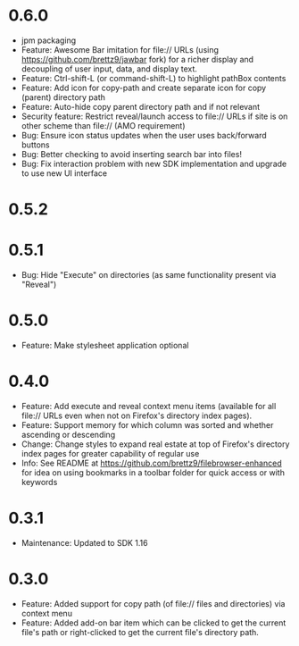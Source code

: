 # 0.6.0
- jpm packaging
- Feature: Awesome Bar imitation for file:// URLs (using https://github.com/brettz9/jawbar fork) for a richer display and decoupling of user input, data, and display text.
- Feature: Ctrl-shift-L (or command-shift-L) to highlight pathBox contents
- Feature: Add icon for copy-path and create separate icon for copy (parent) directory path
- Feature: Auto-hide copy parent directory path and if not relevant
- Security feature: Restrict reveal/launch access to file:// URLs if site is on other scheme than file:// (AMO requirement)
- Bug: Ensure icon status updates when the user uses back/forward buttons
- Bug: Better checking to avoid inserting search bar into files!
- Bug: Fix interaction problem with new SDK implementation and upgrade to use new UI interface

# 0.5.2
# 0.5.1
- Bug: Hide "Execute" on directories (as same functionality present via "Reveal")

# 0.5.0
- Feature: Make stylesheet application optional

# 0.4.0
- Feature: Add execute and reveal context menu items (available for all file:// URLs even when not on Firefox's directory index pages).
- Feature: Support memory for which column was sorted and whether ascending or descending
- Change: Change styles to expand real estate at top of Firefox's directory index pages for greater capability of regular use
- Info: See README at https://github.com/brettz9/filebrowser-enhanced for idea on using bookmarks in a toolbar folder for quick access or with keywords

# 0.3.1
- Maintenance: Updated to SDK 1.16

# 0.3.0
- Feature: Added support for copy path (of file:// files and directories) via context menu
- Feature: Added add-on bar item which can be clicked to get the current file's path or right-clicked to get the current file's directory path.
